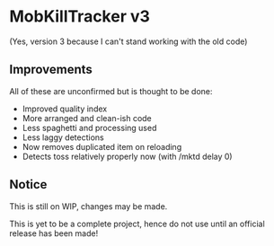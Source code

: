 # MobKillTracker v3
(Yes, version 3 because I can't stand working with the old code)


## Improvements

All of these are unconfirmed but is thought to be done:
- Improved quality index
- More arranged and clean-ish code
- Less spaghetti and processing used
- Less laggy detections
- Now removes duplicated item on reloading
- Detects toss relatively properly now (with /mktd delay 0)

## Notice

This is still on WIP, changes may be made.

This is yet to be a complete project, hence do not use until an official release has been made!